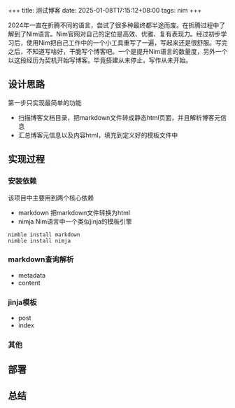+++
title: 测试博客
date: 2025-01-08T17:15:12+08:00
tags: nim
+++


2024年一直在折腾不同的语言，尝试了很多种最终都半途而废。在折腾过程中了解到了Nim语言。Nim官网对自己的定位是高效、优雅、复有表现力。经过初步学习后，使用Nim把自己工作中的一个小工具重写了一遍，写起来还是很舒服。写完之后，不知道写啥好，干脆写个博客吧。一个是提升Nim语言的数量度，另外一个以这段经历为契机开始写博客。毕竟搭建从未停止，写作从未开始。

## 设计思路
第一步只实现最简单的功能
- 扫描博客文档目录，把markdown文件转成静态html页面，并且解析博客元信息
- 汇总博客元信息以及内容html，填充到定义好的模板文件中

## 实现过程

### 安装依赖
该项目中主要用到两个核心依赖
- markdown  把markdown文件转换为html
- nimja Nim语言中一个类似jinja的模板引擎

```
nimble install markdown
nimble install nimja
```

### markdown查询解析
- metadata
- content

### jinja模板
- post
- index

### 其他

## 部署
## 总结